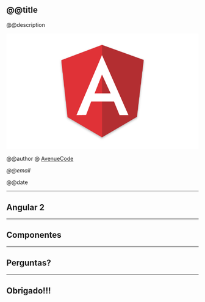 <!--

WARNING!! DON'T EDIT THE FILE README.md on the root of the project, that one is a GENERATED FILE!

You should just edit the source file at src/README.md - the one which stars with ## @@title 

-->

## @@title

@@description

<img src="img/cover.png" class="logo" />

@@author @ [AvenueCode](http://www.avenuecode.com)

*@@email*

@@date

---

## Angular 2


---

## Componentes


---

## Perguntas?

---

## Obrigado!!!